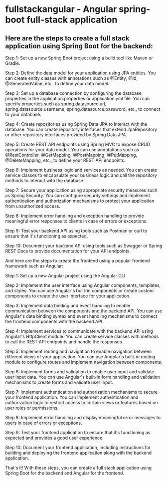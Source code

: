 # fullstackangular - Angular spring-boot full-stack application

## Here are the steps to create a full stack application using Spring Boot for the backend:

Step 1: Set up a new Spring Boot project using a build tool like Maven or Gradle.

Step 2: Define the data model for your application using JPA entities. You can create entity classes with annotations such as @Entity, @Id, @GeneratedValue, etc., to define your data model.

Step 3: Set up a database connection by configuring the database properties in the application.properties or application.yml file. You can specify properties such as spring.datasource.url, spring.datasource.username, spring.datasource.password, etc., to connect to your database.

Step 4: Create repositories using Spring Data JPA to interact with the database. You can create repository interfaces that extend JpaRepository or other repository interfaces provided by Spring Data JPA.

Step 5: Create REST API endpoints using Spring MVC to expose CRUD operations for your data model. You can use annotations such as @RestController, @GetMapping, @PostMapping, @PutMapping, @DeleteMapping, etc., to define your REST API endpoints.

Step 6: Implement business logic and services as needed. You can create service classes to encapsulate your business logic and call the repository methods to interact with the database.

Step 7: Secure your application using appropriate security measures such as Spring Security. You can configure security settings and implement authentication and authorization mechanisms to protect your application from unauthorized access.

Step 8: Implement error handling and exception handling to provide meaningful error responses to clients in case of errors or exceptions.

Step 9: Test your backend API using tools such as Postman or curl to ensure that it's functioning as expected.

Step 10: Document your backend API using tools such as Swagger or Spring REST Docs to provide documentation for your API endpoints.

And here are the steps to create the frontend using a popular frontend framework such as Angular:

Step 1: Set up a new Angular project using the Angular CLI.

Step 2: Implement the user interface using Angular components, templates, and styles. You can use Angular's built-in components or create custom components to create the user interface for your application.

Step 3: Implement data binding and event handling to enable communication between the components and the backend API. You can use Angular's data binding syntax and event handling mechanisms to connect the frontend components with the backend API.

Step 4: Implement services to communicate with the backend API using Angular's HttpClient module. You can create service classes with methods to call the REST API endpoints and handle the responses.

Step 5: Implement routing and navigation to enable navigation between different views of your application. You can use Angular's built-in routing module to configure routes and implement navigation between components.

Step 6: Implement forms and validation to enable user input and validate user input data. You can use Angular's built-in form handling and validation mechanisms to create forms and validate user input.

Step 7: Implement authentication and authorization mechanisms to secure your frontend application. You can implement authentication and authorization logic to restrict access to certain views or features based on user roles or permissions.

Step 8: Implement error handling and display meaningful error messages to users in case of errors or exceptions.

Step 9: Test your frontend application to ensure that it's functioning as expected and provides a good user experience.

Step 10: Document your frontend application, including instructions for building and deploying the frontend application along with the backend application.

That's it! With these steps, you can create a full stack application using Spring Boot for the backend and Angular for the frontend.
